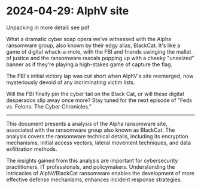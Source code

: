 # 2024-04-29: AlphV site

Unpacking in more detail: see pdf

What a dramatic cyber soap opera we've witnessed with the Alpha ransomware group, also known by their edgy alias, BlackCat. It's like a game of digital whack-a-mole, with the FBI and friends swinging the mallet of justice and the ransomware rascals popping up with a cheeky "unseized" banner as if they're playing a high-stakes game of capture the flag.

The FBI's initial victory lap was cut short when AlphV's site reemerged, now mysteriously devoid of any incriminating victim lists. 

Will the FBI finally pin the cyber tail on the Black Cat, or will these digital desperados slip away once more? Stay tuned for the next episode of "Feds vs. Felons: The Cyber Chronicles."


-------

This document presents a analysis of the Alpha ransomware site, associated with the ransomware group also known as BlackCat. The analysis covers the ransomware technical details, including its encryption mechanisms, initial access vectors, lateral movement techniques, and data exfiltration methods. 

The insights gained from this analysis are important for cybersecurity practitioners, IT professionals, and policymakers. Understanding the intricacies of AlphV/BlackCat ransomware enables the development of more effective defense mechanisms, enhances incident response strategies.
